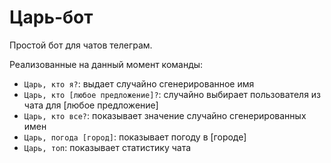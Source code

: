 # Царь-бот

Простой бот для чатов телеграм.

Реализованные на данный момент команды:

- `Царь, кто я?`: выдает случайно сгенерированное имя
- `Царь, кто [любое предложение]?`: случайно выбирает пользователя из чата для [любое предложение]
- `Царь, кто все?`: показывает значение случайно сгенерированных имен
- `Царь, погода [город]`: показывает погоду в [городе]
- `Царь, топ`: показывает статистику чата
